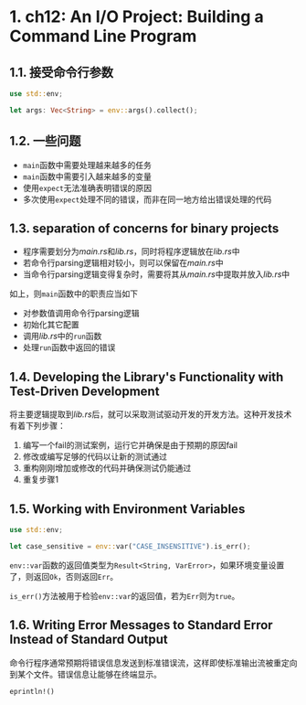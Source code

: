 # 1. ch12: An I/O Project: Building a Command Line Program

## 1.1. 接受命令行参数

```rust
use std::env;

let args: Vec<String> = env::args().collect();
```

## 1.2. 一些问题

+ `main`函数中需要处理越来越多的任务
+ `main`函数中需要引入越来越多的变量
+ 使用`expect`无法准确表明错误的原因
+ 多次使用`expect`处理不同的错误，而非在同一地方给出错误处理的代码

## 1.3. separation of concerns for binary projects

+ 程序需要划分为*main.rs*和*lib.rs*，同时将程序逻辑放在*lib.rs*中
+ 若命令行parsing逻辑相对较小，则可以保留在*main.rs*中
+ 当命令行parsing逻辑变得复杂时，需要将其从*main.rs*中提取并放入*lib.rs*中

如上，则`main`函数中的职责应当如下

+ 对参数值调用命令行parsing逻辑
+ 初始化其它配置
+ 调用*lib.rs*中的`run`函数
+ 处理`run`函数中返回的错误

## 1.4. Developing the Library's Functionality with Test-Driven Development

将主要逻辑提取到*lib.rs*后，就可以采取测试驱动开发的开发方法。这种开发技术有着下列步骤：

1. 编写一个fail的测试案例，运行它并确保是由于预期的原因fail
2. 修改或编写足够的代码以让新的测试通过
3. 重构刚刚增加或修改的代码并确保测试仍能通过
4. 重复步骤1

## 1.5. Working with Environment Variables

```rust
use std::env;

let case_sensitive = env::var("CASE_INSENSITIVE").is_err();
```

`env::var`函数的返回值类型为`Result<String, VarError>`，如果环境变量设置了，则返回`Ok`，否则返回`Err`。

`is_err()`方法被用于检验`env::var`的返回值，若为`Err`则为`true`。


## 1.6. Writing Error Messages to Standard Error Instead of Standard Output

命令行程序通常预期将错误信息发送到标准错误流，这样即使标准输出流被重定向到某个文件。错误信息让能够在终端显示。

`eprintln!()`
